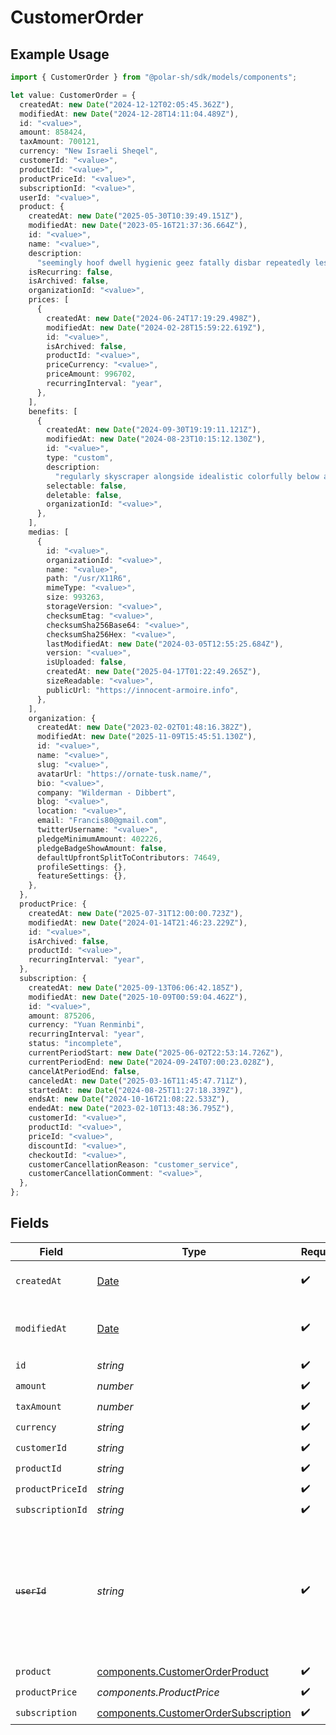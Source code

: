 # CustomerOrder

## Example Usage

```typescript
import { CustomerOrder } from "@polar-sh/sdk/models/components";

let value: CustomerOrder = {
  createdAt: new Date("2024-12-12T02:05:45.362Z"),
  modifiedAt: new Date("2024-12-28T14:11:04.489Z"),
  id: "<value>",
  amount: 858424,
  taxAmount: 700121,
  currency: "New Israeli Sheqel",
  customerId: "<value>",
  productId: "<value>",
  productPriceId: "<value>",
  subscriptionId: "<value>",
  userId: "<value>",
  product: {
    createdAt: new Date("2025-05-30T10:39:49.151Z"),
    modifiedAt: new Date("2023-05-16T21:37:36.664Z"),
    id: "<value>",
    name: "<value>",
    description:
      "seemingly hoof dwell hygienic geez fatally disbar repeatedly lest",
    isRecurring: false,
    isArchived: false,
    organizationId: "<value>",
    prices: [
      {
        createdAt: new Date("2024-06-24T17:19:29.498Z"),
        modifiedAt: new Date("2024-02-28T15:59:22.619Z"),
        id: "<value>",
        isArchived: false,
        productId: "<value>",
        priceCurrency: "<value>",
        priceAmount: 996702,
        recurringInterval: "year",
      },
    ],
    benefits: [
      {
        createdAt: new Date("2024-09-30T19:19:11.121Z"),
        modifiedAt: new Date("2024-08-23T10:15:12.130Z"),
        id: "<value>",
        type: "custom",
        description:
          "regularly skyscraper alongside idealistic colorfully below accompany coaxingly",
        selectable: false,
        deletable: false,
        organizationId: "<value>",
      },
    ],
    medias: [
      {
        id: "<value>",
        organizationId: "<value>",
        name: "<value>",
        path: "/usr/X11R6",
        mimeType: "<value>",
        size: 993263,
        storageVersion: "<value>",
        checksumEtag: "<value>",
        checksumSha256Base64: "<value>",
        checksumSha256Hex: "<value>",
        lastModifiedAt: new Date("2024-03-05T12:55:25.684Z"),
        version: "<value>",
        isUploaded: false,
        createdAt: new Date("2025-04-17T01:22:49.265Z"),
        sizeReadable: "<value>",
        publicUrl: "https://innocent-armoire.info",
      },
    ],
    organization: {
      createdAt: new Date("2023-02-02T01:48:16.382Z"),
      modifiedAt: new Date("2025-11-09T15:45:51.130Z"),
      id: "<value>",
      name: "<value>",
      slug: "<value>",
      avatarUrl: "https://ornate-tusk.name/",
      bio: "<value>",
      company: "Wilderman - Dibbert",
      blog: "<value>",
      location: "<value>",
      email: "Francis80@gmail.com",
      twitterUsername: "<value>",
      pledgeMinimumAmount: 402226,
      pledgeBadgeShowAmount: false,
      defaultUpfrontSplitToContributors: 74649,
      profileSettings: {},
      featureSettings: {},
    },
  },
  productPrice: {
    createdAt: new Date("2025-07-31T12:00:00.723Z"),
    modifiedAt: new Date("2024-01-14T21:46:23.229Z"),
    id: "<value>",
    isArchived: false,
    productId: "<value>",
    recurringInterval: "year",
  },
  subscription: {
    createdAt: new Date("2025-09-13T06:06:42.185Z"),
    modifiedAt: new Date("2025-10-09T00:59:04.462Z"),
    id: "<value>",
    amount: 875206,
    currency: "Yuan Renminbi",
    recurringInterval: "year",
    status: "incomplete",
    currentPeriodStart: new Date("2025-06-02T22:53:14.726Z"),
    currentPeriodEnd: new Date("2024-09-24T07:00:23.028Z"),
    cancelAtPeriodEnd: false,
    canceledAt: new Date("2025-03-16T11:45:47.711Z"),
    startedAt: new Date("2024-08-25T11:27:18.339Z"),
    endsAt: new Date("2024-10-16T21:08:22.533Z"),
    endedAt: new Date("2023-02-10T13:48:36.795Z"),
    customerId: "<value>",
    productId: "<value>",
    priceId: "<value>",
    discountId: "<value>",
    checkoutId: "<value>",
    customerCancellationReason: "customer_service",
    customerCancellationComment: "<value>",
  },
};
```

## Fields

| Field                                                                                                                   | Type                                                                                                                    | Required                                                                                                                | Description                                                                                                             |
| ----------------------------------------------------------------------------------------------------------------------- | ----------------------------------------------------------------------------------------------------------------------- | ----------------------------------------------------------------------------------------------------------------------- | ----------------------------------------------------------------------------------------------------------------------- |
| `createdAt`                                                                                                             | [Date](https://developer.mozilla.org/en-US/docs/Web/JavaScript/Reference/Global_Objects/Date)                           | :heavy_check_mark:                                                                                                      | Creation timestamp of the object.                                                                                       |
| `modifiedAt`                                                                                                            | [Date](https://developer.mozilla.org/en-US/docs/Web/JavaScript/Reference/Global_Objects/Date)                           | :heavy_check_mark:                                                                                                      | Last modification timestamp of the object.                                                                              |
| `id`                                                                                                                    | *string*                                                                                                                | :heavy_check_mark:                                                                                                      | N/A                                                                                                                     |
| `amount`                                                                                                                | *number*                                                                                                                | :heavy_check_mark:                                                                                                      | N/A                                                                                                                     |
| `taxAmount`                                                                                                             | *number*                                                                                                                | :heavy_check_mark:                                                                                                      | N/A                                                                                                                     |
| `currency`                                                                                                              | *string*                                                                                                                | :heavy_check_mark:                                                                                                      | N/A                                                                                                                     |
| `customerId`                                                                                                            | *string*                                                                                                                | :heavy_check_mark:                                                                                                      | N/A                                                                                                                     |
| `productId`                                                                                                             | *string*                                                                                                                | :heavy_check_mark:                                                                                                      | N/A                                                                                                                     |
| `productPriceId`                                                                                                        | *string*                                                                                                                | :heavy_check_mark:                                                                                                      | N/A                                                                                                                     |
| `subscriptionId`                                                                                                        | *string*                                                                                                                | :heavy_check_mark:                                                                                                      | N/A                                                                                                                     |
| ~~`userId`~~                                                                                                            | *string*                                                                                                                | :heavy_check_mark:                                                                                                      | : warning: ** DEPRECATED **: This will be removed in a future release, please migrate away from it as soon as possible. |
| `product`                                                                                                               | [components.CustomerOrderProduct](../../models/components/customerorderproduct.md)                                      | :heavy_check_mark:                                                                                                      | N/A                                                                                                                     |
| `productPrice`                                                                                                          | *components.ProductPrice*                                                                                               | :heavy_check_mark:                                                                                                      | N/A                                                                                                                     |
| `subscription`                                                                                                          | [components.CustomerOrderSubscription](../../models/components/customerordersubscription.md)                            | :heavy_check_mark:                                                                                                      | N/A                                                                                                                     |